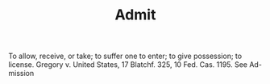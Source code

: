 ---
title: Admit
letter: A
permalink: "/definitions/admit.html"
body: To allow, receive, or take; to suffer one to enter; to give possession; to license.
  Gregory v. United States, 17 Blatchf. 325, 10 Fed. Cas. 1195. See Ad-mission
published_at: '2018-07-07'
source: Black's Law Dictionary
layout: post
---